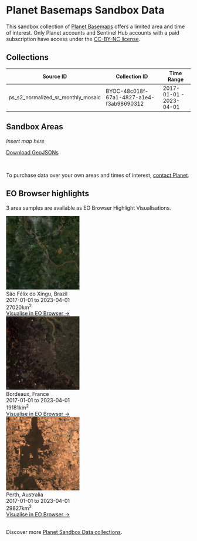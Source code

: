 # Planet Basemaps Sandbox Data

This sandbox collection of [Planet Basemaps](../planet-basemaps/) offers a limited area and time of interest. Only Planet accounts and Sentinel Hub accounts with a paid subscription have access under the [CC-BY-NC license](https://creativecommons.org/licenses/by-nc/4.0/).

## Collections
<table>
  <thead>
    <tr>
      <th>Source ID</th>
      <th>Collection ID</th>
      <th>Time Range</th>
    </tr>
  </thead>
  <tbody>
    <tr>
      <td>ps_s2_normalized_sr_monthly_mosaic</td>
      <td>BYOC-48c018f-67a1-4827-a1e4-f3ab98690312</td>
      <td>2017-01-01 - 2023-04-01</td>
    </tr>
   </tbody>
</table>

## Sandbox Areas
*Insert map here*

<a href="../planet-basemaps/polygons.geojson" download>Download GeoJSONs</a>

<br>

To purchase data over your own areas and times of interest, [contact Planet](https://www.planet.com/contact-sales/#contact-sales).

## EO Browser highlights
3 area samples are available as EO Browser Highlight Visualisations.
<br>
<div class="container33">
    <div class="image-card">
        <img src="PB_BRA.png" alt="EOB Highlight 1" class="imagette">
        <div class="info">
            <div class="title">São Félix do Xingu, Brazil</div>
            <div class="text">
                2017-01-01 to 2023-04-01<br>
                27020km<sup>2</sup>
            </div>
            <div class="eob-link"><a href="https://sentinelshare.page.link/fhtP">Visualise in EO Browser -></a></div>
        </div>
    </div>
    <div class="image-card">
        <img src="PB_FRA.png" alt="EOB Highlight 2" class="imagette">
        <div class="info">
            <div class="title">Bordeaux, France</div>
            <div class="text">
                2017-01-01 to 2023-04-01<br>
                19181km<sup>2</sup>
            </div>
            <div class="eob-link"><a href="https://sentinelshare.page.link/er62">Visualise in EO Browser -></a></div>
        </div>
    </div>
    <div class="image-card">
        <img src="PB_AUS.png" alt="EOB Highlight 3" class="imagette">
        <div class="info">
            <div class="title">Perth, Australia</div>
            <div class="text">
                2017-01-01 to 2023-04-01<br>
                29827km<sup>2</sup>
            </div>
            <div class="eob-link"><a href="https://sentinelshare.page.link/3WS4">Visualise in EO Browser -></a></div>
        </div>
    </div>
</div>
<br>

Discover more [Planet Sandbox Data collections](../planet-sandbox-data/).